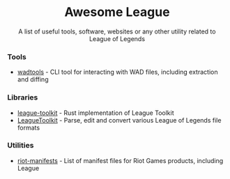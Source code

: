 <div align="center">
<h1>Awesome League</h1>

A list of useful tools, software, websites or any other utility related to League of Legends

</div>

### Tools
- [wadtools](https://github.com/LeagueToolkit/wadtools) - CLI tool for interacting with WAD files, including extraction and diffing

### Libraries
- [league-toolkit](https://github.com/LeagueToolkit/league-toolkit) - Rust implementation of League Toolkit
- [LeagueToolkit](https://github.com/LeagueToolkit/LeagueToolkit) - Parse, edit and convert various League of Legends file formats

### Utilities
- [riot-manifests](https://github.com/Morilli/riot-manifests) - List of manifest files for Riot Games products, including League
